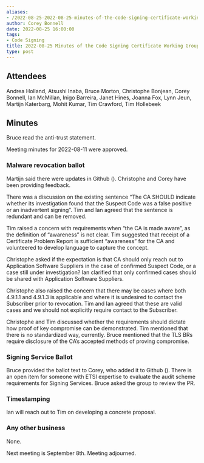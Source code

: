 ```yaml
---
aliases:
- /2022-08-25-2022-08-25-minutes-of-the-code-signing-certificate-working-group/
author: Corey Bonnell
date: 2022-08-25 16:00:00
tags:
- Code Signing
title: 2022-08-25 Minutes of the Code Signing Certificate Working Group
type: post
---
```


## Attendees 

Andrea Holland, Atsushi Inaba, Bruce Morton, Christophe Bonjean, Corey Bonnell, Ian McMillan, Inigo Barreira, Janet Hines, Joanna Fox, Lynn Jeun, Martijn Katerbarg, Mohit Kumar, Tim Crawford, Tim Hollebeek

## Minutes 

Bruce read the anti-trust statement.

Meeting minutes for 2022-08-11 were approved.

### Malware revocation ballot 

Martijn said there were updates in Github (). Christophe and Corey have been providing feedback.

There was a discussion on the existing sentence “The CA SHOULD indicate whether its investigation found that the Suspect Code was a false positive or an inadvertent signing”. Tim and Ian agreed that the sentence is redundant and can be removed.

Tim raised a concern with requirements when “the CA is made aware”, as the definition of “awareness” is not clear. Tim suggested that receipt of a Certificate Problem Report is sufficient “awareness” for the CA and volunteered to develop language to capture the concept.

Christophe asked if the expectation is that CA should only reach out to Application Software Suppliers in the case of confirmed Suspect Code, or a case still under investigation? Ian clarified that only confirmed cases should be shared with Application Software Suppliers.

Christophe also raised the concern that there may be cases where both 4.9.1.1 and 4.9.1.3 is applicable and where it is undesired to contact the Subscriber prior to revocation. Tim and Ian agreed that these are valid cases and we should not explicitly require contact to the Subscriber.

Christophe and Tim discussed whether the requirements should dictate how proof of key compromise can be demonstrated. Tim mentioned that there is no standardized way, currently. Bruce mentioned that the TLS BRs require disclosure of the CA’s accepted methods of proving compromise.

### Signing Service Ballot 

Bruce provided the ballot text to Corey, who added it to Github (). There is an open item for someone with ETSI expertise to evaluate the audit scheme requirements for Signing Services. Bruce asked the group to review the PR.

### Timestamping 

Ian will reach out to Tim on developing a concrete proposal.

### Any other business 

None.

Next meeting is September 8th. Meeting adjourned.